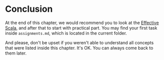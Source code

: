Conclusion
==========
At the end of this chapter, we would recommend you to look at the
[Effective Scala][effective-scala], and after that to start with practical
part. You may find your first task inside `assignments.md`, which is located
in the current folder.

And please, don't be upset if you weren't able to understand all concepts that
were listed inside this chapter. It's OK. You can always come back to them later.

[effective-scala]: http://twitter.github.io/effectivescala/

